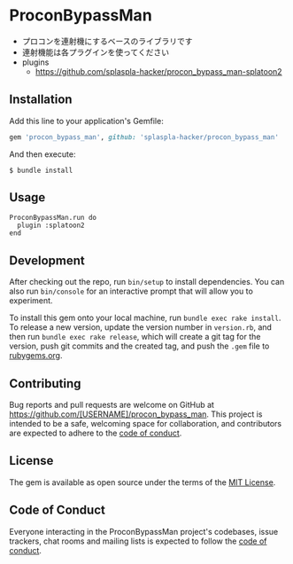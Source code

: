 # ProconBypassMan
* プロコンを連射機にするベースのライブラリです
* 連射機能は各プラグインを使ってください
* plugins
    * https://github.com/splaspla-hacker/procon_bypass_man-splatoon2

## Installation

Add this line to your application's Gemfile:

```ruby
gem 'procon_bypass_man', github: 'splaspla-hacker/procon_bypass_man'
```

And then execute:

    $ bundle install

## Usage
```
ProconBypassMan.run do
  plugin :splatoon2
end
```

## Development

After checking out the repo, run `bin/setup` to install dependencies. You can also run `bin/console` for an interactive prompt that will allow you to experiment.

To install this gem onto your local machine, run `bundle exec rake install`. To release a new version, update the version number in `version.rb`, and then run `bundle exec rake release`, which will create a git tag for the version, push git commits and the created tag, and push the `.gem` file to [rubygems.org](https://rubygems.org).

## Contributing

Bug reports and pull requests are welcome on GitHub at https://github.com/[USERNAME]/procon_bypass_man. This project is intended to be a safe, welcoming space for collaboration, and contributors are expected to adhere to the [code of conduct](https://github.com/[USERNAME]/procon_bypass_man/blob/master/CODE_OF_CONDUCT.md).

## License

The gem is available as open source under the terms of the [MIT License](https://opensource.org/licenses/MIT).

## Code of Conduct

Everyone interacting in the ProconBypassMan project's codebases, issue trackers, chat rooms and mailing lists is expected to follow the [code of conduct](https://github.com/[USERNAME]/procon_bypass_man/blob/master/CODE_OF_CONDUCT.md).
